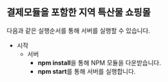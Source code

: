 ﻿## 결제모듈을 포함한 지역 특산물 쇼핑몰

다음과 같은 실행순서를 통해 서버를 실행할 수 있습니다.

* 시작
  * 서버
    * **npm install**을 통해 NPM 모듈을 다운받습니다.
    * **npm start**를 통해 서버를 실행합니다.
